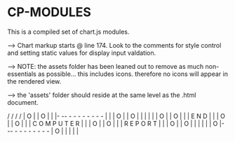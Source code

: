 # CP-MODULES

This is a compiled set of chart.js modules.

--> Chart markup starts @ line 174.  Look to the comments for style control and
setting static values for display input valdation.

--> NOTE: the assets folder has been leaned out to remove as much non-essentials as
possible... this includes icons. therefore no icons will appear in the rendered view.

--> the 'assets' folder should reside at the same level as the .html document.



/   /                     /   /
| O |                     | O |
|   |- -- - - - - - - - - |   |
| O |                     | O |
|   |                     |   |
| O |                     | O |
|   |   E N D             |   |
| O |                     | O |
|   |   C O M P U T E R   |   |
| O |                     | O |
|   |   R E P O R T       |   |
| O |                     | O |
|   |                     |   |
| O |- -- - - - - - - - - | O |
|   |                     |   |
